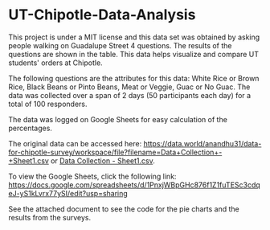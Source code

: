 # UT-Chipotle-Data-Analysis
This project is under a MIT license and this data set was obtained by asking people walking on Guadalupe Street 4 questions. The results of the questions are shown in the table. This data helps visualize and compare UT students' orders at Chipotle. 

The following questions are the attributes for this data: White Rice or Brown Rice, Black Beans or Pinto Beans, Meat or Veggie, Guac or No Guac. The data was collected over a span of 2 days (50 participants each day) for a total of 100 responders. 

The data was logged on Google Sheets for easy calculation of the percentages. 

The original data can be accessed here: https://data.world/anandhu31/data-for-chipotle-survey/workspace/file?filename=Data+Collection+-+Sheet1.csv
or [Data Collection - Sheet1.csv](https://github.com/anandhu31/UT-Chipotle-Data-Analysis/files/8065974/Data.Collection.-.Sheet1.csv).

To view the Google Sheets, click the following link: https://docs.google.com/spreadsheets/d/1PnxjWBpGHc876f1Z1fuTESc3cdqeJ-yS1kLvrx77ySI/edit?usp=sharing

See the attached document to see the code for the pie charts and the results from the surveys.
